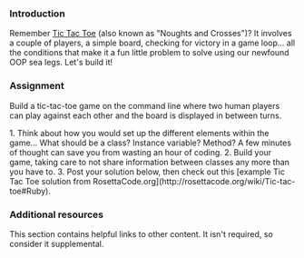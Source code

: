 ### Introduction

Remember [Tic Tac Toe](https://en.wikipedia.org/wiki/Tic-tac-toe) (also known as "Noughts and Crosses")?  It involves a couple of players, a simple board, checking for victory in a game loop... all the conditions that make it a fun little problem to solve using our newfound OOP sea legs.  Let's build it!

### Assignment

Build a tic-tac-toe game on the command line where two human players can play against each other and the board is displayed in between turns.

<div class="lesson-content__panel" markdown="1">
  1. Think about how you would set up the different elements within the game... What should be a class? Instance variable?  Method? A few minutes of thought can save you from wasting an hour of coding.
  2. Build your game, taking care to not share information between classes any more than you have to.
  3. Post your solution below, then check out this [example Tic Tac Toe solution from RosettaCode.org](http://rosettacode.org/wiki/Tic-tac-toe#Ruby).
</div>

### Additional resources
This section contains helpful links to other content. It isn't required, so consider it supplemental.
